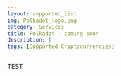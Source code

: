 ```yaml
---
layout: supported_list
img: Polkadot_logo.png
category: Services
title: Polkadot - coming soon
description: | 
tags: [Supported Cryptocurrencies]
---
```

TEST